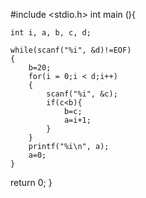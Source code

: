 #include <stdio.h>
int main (){

    int i, a, b, c, d;
    
    while(scanf("%i", &d)!=EOF)
	{
    	b=20;
        for(i = 0;i < d;i++)
		{
            scanf("%i", &c);
            if(c<b){
                b=c;
                a=i+1;
            }
        }
        printf("%i\n", a);
    	a=0;
    }
    
return 0;
}
